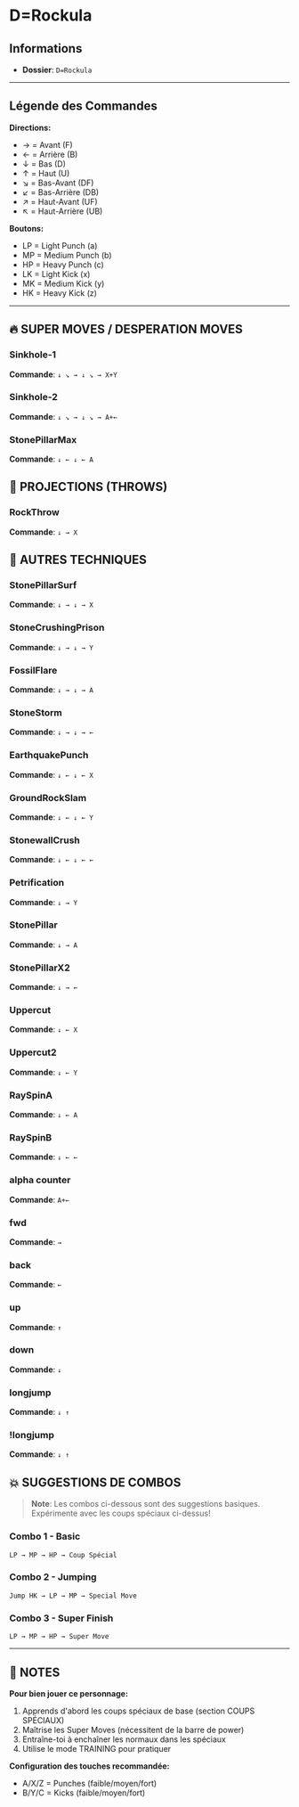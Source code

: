 # D=Rockula

## Informations
- **Dossier**: `D=Rockula`

---

## Légende des Commandes

**Directions:**
- → = Avant (F)
- ← = Arrière (B)
- ↓ = Bas (D)
- ↑ = Haut (U)
- ↘ = Bas-Avant (DF)
- ↙ = Bas-Arrière (DB)
- ↗ = Haut-Avant (UF)
- ↖ = Haut-Arrière (UB)

**Boutons:**
- LP = Light Punch (a)
- MP = Medium Punch (b)
- HP = Heavy Punch (c)
- LK = Light Kick (x)
- MK = Medium Kick (y)
- HK = Heavy Kick (z)

---

## 🔥 SUPER MOVES / DESPERATION MOVES

### Sinkhole-1
**Commande**: `↓ ↘ → ↓ ↘ → X+Y`

### Sinkhole-2
**Commande**: `↓ ↘ → ↓ ↘ → A+←`

### StonePillarMax
**Commande**: `↓ ← ↓ ← A`


## 🤜 PROJECTIONS (THROWS)

### RockThrow
**Commande**: `↓ → X`


## 🎯 AUTRES TECHNIQUES

### StonePillarSurf
**Commande**: `↓ → ↓ → X`

### StoneCrushingPrison
**Commande**: `↓ → ↓ → Y`

### FossilFlare
**Commande**: `↓ → ↓ → A`

### StoneStorm
**Commande**: `↓ → ↓ → ←`

### EarthquakePunch
**Commande**: `↓ ← ↓ ← X`

### GroundRockSlam
**Commande**: `↓ ← ↓ ← Y`

### StonewallCrush
**Commande**: `↓ ← ↓ ← ←`

### Petrification
**Commande**: `↓ → Y`

### StonePillar
**Commande**: `↓ → A`

### StonePillarX2
**Commande**: `↓ → ←`

### Uppercut
**Commande**: `↓ ← X`

### Uppercut2
**Commande**: `↓ ← Y`

### RaySpinA
**Commande**: `↓ ← A`

### RaySpinB
**Commande**: `↓ ← ←`

### alpha counter
**Commande**: `A+←`

### fwd
**Commande**: `→`

### back
**Commande**: `←`

### up
**Commande**: `↑`

### down
**Commande**: `↓`

### longjump
**Commande**: `↓ ↑`

### !longjump
**Commande**: `↓ ↑`


## 💥 SUGGESTIONS DE COMBOS

> **Note**: Les combos ci-dessous sont des suggestions basiques. Expérimente avec les coups spéciaux ci-dessus!

### Combo 1 - Basic
```
LP → MP → HP → Coup Spécial
```

### Combo 2 - Jumping
```
Jump HK → LP → MP → Special Move
```

### Combo 3 - Super Finish
```
LP → MP → HP → Super Move
```

---

## 📝 NOTES

**Pour bien jouer ce personnage:**
1. Apprends d'abord les coups spéciaux de base (section COUPS SPÉCIAUX)
2. Maîtrise les Super Moves (nécessitent de la barre de power)
3. Entraîne-toi à enchaîner les normaux dans les spéciaux
4. Utilise le mode TRAINING pour pratiquer

**Configuration des touches recommandée:**
- A/X/Z = Punches (faible/moyen/fort)
- B/Y/C = Kicks (faible/moyen/fort)

